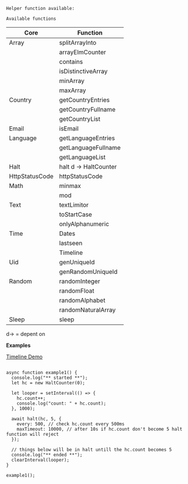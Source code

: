 `Helper function available:`

`Available functions`

| Core           | Function              |
| -------------- | --------------------- |
| Array          | splitArrayInto        |
|                | arrayElmCounter       |
|                | contains              |
|                | isDistinctiveArray    |
|                | minArray              |
|                | maxArray              |
| Country        | getCountryEntries     |
|                | getCountryFullname    |
|                | getCountryList        |
| Email          | isEmail               |
| Language       | getLanguageEntries    |
|                | getLanguageFullname   |
|                | getLanguageList       |
| Halt           | halt d -> HaltCounter |
| HttpStatusCode | httpStatusCode        |
| Math           | minmax                |
|                | mod                   |
| Text           | textLimitor           |
|                | toStartCase           |
|                | onlyAlphanumeric      |
| Time           | Dates                 |
|                | lastseen              |
|                | Timeline              |
| Uid            | genUniqueId           |
|                | genRandomUniqueId     |
| Random         | randomInteger         |
|                | randomFloat           |
|                | randomAlphabet        |
|                | randomNaturalArray    |
| Sleep          | sleep                 |

d-> = depent on

**Examples**

[Timeline Demo](https://codesandbox.io/embed/tender-burnell-dbx3f?fontsize=14&hidenavigation=1&theme=dark")

```

async function example1() {
  console.log("** started **");
  let hc = new HaltCounter(0);

  let looper = setInterval(() => {
    hc.count++;
    console.log("count: " + hc.count);
  }, 1000);

  await halt(hc, 5, {
    every: 500, // check hc.count every 500ms
    maxTimeout: 10000, // after 10s if hc.count don't become 5 halt function will reject
  });

  // things below will be in halt untill the hc.count becomes 5
  console.log("** ended **");
  clearInterval(looper);
}

example1();

```
